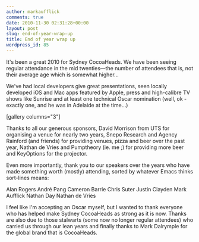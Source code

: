```yaml
---
author: markaufflick
comments: true
date: 2010-11-30 02:31:28+00:00
layout: post
slug: end-of-year-wrap-up
title: End of year wrap up
wordpress_id: 85
---
```


It's been a great 2010 for Sydney CocoaHeads. We have been seeing regular attendance in the mid twenties—the number of attendees that is, not their average age which is somewhat higher…

We've had local developers give great presentations, seen locally developed iOS and Mac apps featured by Apple, press and high-calibre TV shows like Sunrise and at least one technical Oscar nomination (well, ok - exactly one, and he was in Adelaide at the time…)

[gallery columns="3"]

Thanks to all our generous sponsors, David Morrison from UTS for organising a venue for nearly two years, Snepo Research and Agency Rainford (and friends) for providing venues, pizza and beer over the past year, Nathan de Vries and Pumptheory (ie. me ;) for providing more beer and KeyOptions for the projector.

Even more importantly, thank you to our speakers over the years who have made something worth (mostly) attending, sorted by whatever Emacs thinks sort-lines means:


Alan Rogers
André Pang
Cameron Barrie
Chris Suter
Justin Clayden
Mark Aufflick
Nathan Day
Nathan de Vries


I feel like I'm accepting an Oscar myself, but I wanted to thank everyone who has helped make Sydney CocoaHeads as strong as it is now. Thanks are also due to those stalwarts (some now no longer regular attendees) who carried us through our lean years and finally thanks to Mark Dalrymple for the global brand that is CocoaHeads.
